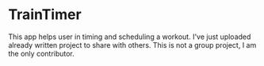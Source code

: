 # TrainTimer

This app helps user in timing and scheduling a workout. 
I've just uploaded already written project to share with others. 
This is not a group project, I am the only contributor. 
